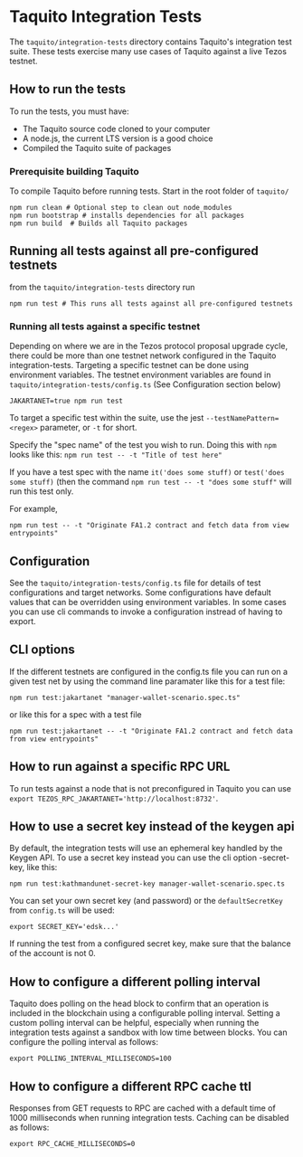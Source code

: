 # Taquito Integration Tests

The `taquito/integration-tests` directory contains Taquito's integration test suite. These tests exercise many use cases of Taquito against a live Tezos testnet.

## How to run the tests
 
To run the tests, you must have:

- The Taquito source code cloned to your computer
- A node.js, the current LTS version is a good choice
- Compiled the Taquito suite of packages

### Prerequisite building Taquito

To compile Taquito before running tests.
Start in the root folder of `taquito/`

```
npm run clean # Optional step to clean out node_modules 
npm run bootstrap # installs dependencies for all packages
npm run build  # Builds all Taquito packages
```

## Running all tests against all pre-configured testnets

from the `taquito/integration-tests` directory run

```
npm run test # This runs all tests against all pre-configured testnets
```

### Running all tests against a specific testnet

Depending on where we are in the Tezos protocol proposal upgrade cycle, there could be more than one testnet network configured in the Taquito integration-tests. Targeting a specific testnet can be done using environment variables. The testnet environment variables are found in `taquito/integration-tests/config.ts` (See Configuration section below)  

```
JAKARTANET=true npm run test
```

To target a specific test within the suite, use the jest `--testNamePattern=<regex>` parameter, or `-t` for short.

Specify the "spec name" of the test you wish to run. Doing this with `npm` looks like this:
`npm run test -- -t "Title of test here"`

If you have a test spec with the name `it('does some stuff)` or `test('does some stuff)` (then the command `npm run test -- -t "does some stuff"` will run this test only.

For example,
```
npm run test -- -t "Originate FA1.2 contract and fetch data from view entrypoints" 
```

## Configuration

See the `taquito/integration-tests/config.ts` file for details of test configurations and target networks. Some configurations have default values that can be overridden using environment variables. In some cases you can use cli commands to invoke a configuration instread of having to export. 

## CLI options

If the different testnets are configured in the config.ts file you can run on a given test net by using the command line paramater like this for a test file:

```
npm run test:jakartanet "manager-wallet-scenario.spec.ts"
```

or like this for a spec with a test file

```
npm run test:jakartanet -- -t "Originate FA1.2 contract and fetch data from view entrypoints" 
```

## How to run against a specific RPC URL

To run tests against a node that is not preconfigured in Taquito you can use 
`export TEZOS_RPC_JAKARTANET='http://localhost:8732'`. 

## How to use a secret key instead of the keygen api

By default, the integration tests will use an ephemeral key handled by the Keygen API. To use a secret key instead you can use the cli option <testnet>-secret-key, like this:

```
npm run test:kathmandunet-secret-key manager-wallet-scenario.spec.ts
```

You can set your own secret key (and password) or the `defaultSecretKey` from `config.ts` will be used:
```
export SECRET_KEY='edsk...'
```

If running the test from a configured secret key, make sure that the balance of the account is not 0.

## How to configure a different polling interval

Taquito does polling on the head block to confirm that an operation is included in the blockchain using a configurable polling interval. Setting a custom polling interval can be helpful, especially when running the integration tests against a sandbox with low time between blocks. You can configure the polling interval as follows:
```
export POLLING_INTERVAL_MILLISECONDS=100
```

## How to configure a different RPC cache ttl

Responses from GET requests to RPC are cached with a default time of 1000 milliseconds when running integration tests. Caching can be disabled as follows:
```
export RPC_CACHE_MILLISECONDS=0
```